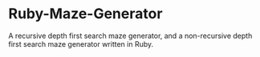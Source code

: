 Ruby-Maze-Generator
===================

A recursive depth first search maze generator, and a non-recursive depth first search maze generator written in Ruby.
